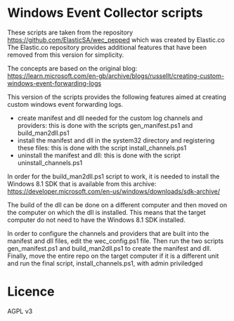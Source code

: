 # Windows Event Collector scripts

These scripts are taken from the repository https://github.com/ElasticSA/wec_pepped which was created by Elastic.co
The Elastic.co repository provides additional features that have been removed from this version for simplicity.

The concepts are based on the original blog: https://learn.microsoft.com/en-gb/archive/blogs/russellt/creating-custom-windows-event-forwarding-logs

This version of the scripts provides the following features aimed at creating custom windows event forwarding logs.
- create manifest and dll needed for the custom log channels and providers: this is done with the scripts gen_manifest.ps1 and build_man2dll.ps1
- install the manifest and dll in the system32 directory and registering these files: this is done with the script install_channels.ps1
- uninstall the manifest and dll: this is done with the script uninstall_channels.ps1

In order for the build_man2dll.ps1 script to work, it is needed to install the Windows 8.1 SDK that is available from this archive:
https://developer.microsoft.com/en-us/windows/downloads/sdk-archive/

The build of the dll can be done on a different computer and then moved on the computer on which the dll is installed. This means that the target computer do not need to have the Windows 8.1 SDK installed.

In order to configure the channels and providers that are built into the manifest and dll files, edit the wec_config.ps1 file.
Then run the two scripts gen_manifest.ps1 and build_man2dll.ps1 to create the manifest and dll.
Finally, move the entire repo on the target computer if it is a different unit and run the final script, install_channels.ps1, with admin priviledged


# Licence

AGPL v3

